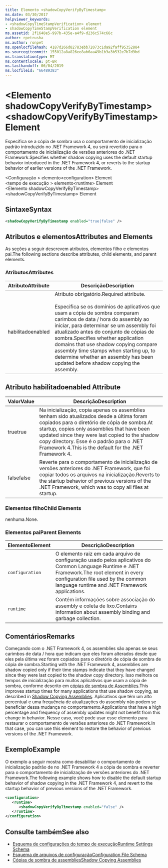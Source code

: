 ```yaml
---
title: Elemento <shadowCopyVerifyByTimestamp>
ms.date: 03/30/2017
helpviewer_keywords:
- <shadowCopyTimeStampVerification> element
- shadowCopyTimeStampVerification element
ms.assetid: 2f1648e5-997b-435e-a4f9-d236c574c66c
author: rpetrusha
ms.author: ronpet
ms.openlocfilehash: 4187d266d82783ebb72073c1da92faff95352884
ms.sourcegitcommit: 155012a8a826ee8ab6aa49b1b3a3b532e7b7d9bd
ms.translationtype: MT
ms.contentlocale: pt-BR
ms.lasthandoff: 06/04/2019
ms.locfileid: "66489383"
---
```

# <a name="shadowcopyverifybytimestamp-element"></a><span data-ttu-id="e750d-102">\<Elemento shadowCopyVerifyByTimestamp></span><span class="sxs-lookup"><span data-stu-id="e750d-102">\<shadowCopyVerifyByTimestamp> Element</span></span>
<span data-ttu-id="e750d-103">Especifica se a cópia de sombra usa o comportamento de inicialização padrão introduzido no .NET Framework 4, ou será revertido para o comportamento de inicialização de versões anteriores do .NET Framework.</span><span class="sxs-lookup"><span data-stu-id="e750d-103">Specifies whether shadow copying uses the default startup behavior introduced in the .NET Framework 4, or reverts to the startup behavior of earlier versions of the .NET Framework.</span></span>  
  
 <span data-ttu-id="e750d-104">\<Configuração > elemento</span><span class="sxs-lookup"><span data-stu-id="e750d-104">\<configuration> Element</span></span>  
<span data-ttu-id="e750d-105">\<tempo de execução > elemento</span><span class="sxs-lookup"><span data-stu-id="e750d-105">\<runtime> Element</span></span>  
<span data-ttu-id="e750d-106">\<Elemento shadowCopyVerifyByTimestamp></span><span class="sxs-lookup"><span data-stu-id="e750d-106">\<shadowCopyVerifyByTimestamp> Element</span></span>  
  
## <a name="syntax"></a><span data-ttu-id="e750d-107">Sintaxe</span><span class="sxs-lookup"><span data-stu-id="e750d-107">Syntax</span></span>  
  
```xml  
<shadowCopyVerifyByTimestamp enabled="true|false" />  
```  
  
## <a name="attributes-and-elements"></a><span data-ttu-id="e750d-108">Atributos e elementos</span><span class="sxs-lookup"><span data-stu-id="e750d-108">Attributes and Elements</span></span>  
 <span data-ttu-id="e750d-109">As seções a seguir descrevem atributos, elementos filho e elementos pai.</span><span class="sxs-lookup"><span data-stu-id="e750d-109">The following sections describe attributes, child elements, and parent elements.</span></span>  
  
### <a name="attributes"></a><span data-ttu-id="e750d-110">Atributos</span><span class="sxs-lookup"><span data-stu-id="e750d-110">Attributes</span></span>  
  
|<span data-ttu-id="e750d-111">Atributo</span><span class="sxs-lookup"><span data-stu-id="e750d-111">Attribute</span></span>|<span data-ttu-id="e750d-112">Descrição</span><span class="sxs-lookup"><span data-stu-id="e750d-112">Description</span></span>|  
|---------------|-----------------|  
|<span data-ttu-id="e750d-113">habilitado</span><span class="sxs-lookup"><span data-stu-id="e750d-113">enabled</span></span>|<span data-ttu-id="e750d-114">Atributo obrigatório.</span><span class="sxs-lookup"><span data-stu-id="e750d-114">Required attribute.</span></span><br /><br /> <span data-ttu-id="e750d-115">Especifica se os domínios de aplicativos que usam a cópia de sombra comparam carimbos de data / hora do assembly ao iniciar, para determinar se um assembly foi atualizado antes do conjunto de cópias de sombra.</span><span class="sxs-lookup"><span data-stu-id="e750d-115">Specifies whether application domains that use shadow copying compare assembly time stamps when starting up, to determine whether an assembly has been updated before shadow copying the assembly.</span></span>|  
  
## <a name="enabled-attribute"></a><span data-ttu-id="e750d-116">Atributo habilitado</span><span class="sxs-lookup"><span data-stu-id="e750d-116">enabled Attribute</span></span>  
  
|<span data-ttu-id="e750d-117">Valor</span><span class="sxs-lookup"><span data-stu-id="e750d-117">Value</span></span>|<span data-ttu-id="e750d-118">Descrição</span><span class="sxs-lookup"><span data-stu-id="e750d-118">Description</span></span>|  
|-----------|-----------------|  
|<span data-ttu-id="e750d-119">true</span><span class="sxs-lookup"><span data-stu-id="e750d-119">true</span></span>|<span data-ttu-id="e750d-120">Na inicialização, copia apenas os assemblies tenham sido atualizados desde a última foram copiados para o diretório de cópia de sombra.</span><span class="sxs-lookup"><span data-stu-id="e750d-120">At startup, copies only assemblies that have been updated since they were last copied to the shadow copy directory.</span></span> <span data-ttu-id="e750d-121">Esse é o padrão para o .NET Framework 4.</span><span class="sxs-lookup"><span data-stu-id="e750d-121">This is the default for the .NET Framework 4.</span></span>|  
|<span data-ttu-id="e750d-122">false</span><span class="sxs-lookup"><span data-stu-id="e750d-122">false</span></span>|<span data-ttu-id="e750d-123">Reverte para o comportamento de inicialização de versões anteriores do .NET Framework, que foi copiar todos os arquivos na inicialização.</span><span class="sxs-lookup"><span data-stu-id="e750d-123">Reverts to the startup behavior of previous versions of the .NET Framework, which was to copy all files at startup.</span></span>|  
  
### <a name="child-elements"></a><span data-ttu-id="e750d-124">Elementos filho</span><span class="sxs-lookup"><span data-stu-id="e750d-124">Child Elements</span></span>  
 <span data-ttu-id="e750d-125">nenhuma.</span><span class="sxs-lookup"><span data-stu-id="e750d-125">None.</span></span>  
  
### <a name="parent-elements"></a><span data-ttu-id="e750d-126">Elementos pai</span><span class="sxs-lookup"><span data-stu-id="e750d-126">Parent Elements</span></span>  
  
|<span data-ttu-id="e750d-127">Elemento</span><span class="sxs-lookup"><span data-stu-id="e750d-127">Element</span></span>|<span data-ttu-id="e750d-128">Descrição</span><span class="sxs-lookup"><span data-stu-id="e750d-128">Description</span></span>|  
|-------------|-----------------|  
|`configuration`|<span data-ttu-id="e750d-129">O elemento raiz em cada arquivo de configuração usado pelos aplicativos do Common Language Runtime e .NET Framework.</span><span class="sxs-lookup"><span data-stu-id="e750d-129">The root element in every configuration file used by the common language runtime and .NET Framework applications.</span></span>|  
|`runtime`|<span data-ttu-id="e750d-130">Contém informações sobre associação do assembly e coleta de lixo.</span><span class="sxs-lookup"><span data-stu-id="e750d-130">Contains information about assembly binding and garbage collection.</span></span>|  
  
## <a name="remarks"></a><span data-ttu-id="e750d-131">Comentários</span><span class="sxs-lookup"><span data-stu-id="e750d-131">Remarks</span></span>  
 <span data-ttu-id="e750d-132">Começando com o .NET Framework 4, os assemblies são apenas se seus carimbos de data / hora que indicam que eles foram alterados desde que eles pela última vez foram copiados para o diretório de cópia de sombra de cópia de sombra.</span><span class="sxs-lookup"><span data-stu-id="e750d-132">Starting with the .NET Framework 4, assemblies are shadow copied only if their time stamps indicate that they have changed since they were last copied to the shadow copy directory.</span></span> <span data-ttu-id="e750d-133">Isso melhora os tempos de inicialização para muitos aplicativos que usam a cópia de sombra, conforme descrito em [cópias de sombra de Assemblies](../../../../../docs/framework/app-domains/shadow-copy-assemblies.md).</span><span class="sxs-lookup"><span data-stu-id="e750d-133">This improves startup times for many applications that use shadow copying, as described in [Shadow Copying Assemblies](../../../../../docs/framework/app-domains/shadow-copy-assemblies.md).</span></span> <span data-ttu-id="e750d-134">Aplicativos que têm um alto percentual e uma frequência de atualizações do assembly não podem se beneficiar dessa mudança no comportamento.</span><span class="sxs-lookup"><span data-stu-id="e750d-134">Applications that have a high percentage and frequency of assembly updates might not benefit from this change in behavior.</span></span> <span data-ttu-id="e750d-135">Nesse caso, você pode usar esse elemento para restaurar o comportamento de versões anteriores do .NET Framework.</span><span class="sxs-lookup"><span data-stu-id="e750d-135">In that case, you can use this element to restore the behavior of previous versions of the .NET Framework.</span></span>  
  
## <a name="example"></a><span data-ttu-id="e750d-136">Exemplo</span><span class="sxs-lookup"><span data-stu-id="e750d-136">Example</span></span>  
 <span data-ttu-id="e750d-137">O exemplo a seguir mostra como desabilitar o comportamento de inicialização padrão de no .NET Framework 4 a cópia de sombra e reverter para o comportamento de inicialização de versões anteriores do .NET Framework.</span><span class="sxs-lookup"><span data-stu-id="e750d-137">The following example shows how to disable the default startup behavior of shadow copying in the .NET Framework 4, and revert to the startup behavior of previous versions of the .NET Framework.</span></span>  
  
```xml  
<configuration>  
   <runtime>  
      <shadowCopyVerifyByTimestamp enabled="false" />  
   </runtime>  
</configuration>  
```  
  
## <a name="see-also"></a><span data-ttu-id="e750d-138">Consulte também</span><span class="sxs-lookup"><span data-stu-id="e750d-138">See also</span></span>

- [<span data-ttu-id="e750d-139">Esquema de configurações do tempo de execução</span><span class="sxs-lookup"><span data-stu-id="e750d-139">Runtime Settings Schema</span></span>](../../../../../docs/framework/configure-apps/file-schema/runtime/index.md)
- [<span data-ttu-id="e750d-140">Esquema de arquivos de configuração</span><span class="sxs-lookup"><span data-stu-id="e750d-140">Configuration File Schema</span></span>](../../../../../docs/framework/configure-apps/file-schema/index.md)
- [<span data-ttu-id="e750d-141">Cópias de sombra de assemblies</span><span class="sxs-lookup"><span data-stu-id="e750d-141">Shadow Copying Assemblies</span></span>](../../../../../docs/framework/app-domains/shadow-copy-assemblies.md)
